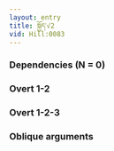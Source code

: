 ```yaml
---
layout: entry
title: སྐྱོད་√2
vid: Hill:0083
---
```

### Dependencies (N = 0)


### Overt 1-2


### Overt 1-2-3


### Oblique arguments

